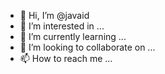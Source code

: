- 👋 Hi, I’m @javaid
- 👀 I’m interested in ...
- 🌱 I’m currently learning ...
- 💞️ I’m looking to collaborate on ...
- 📫 How to reach me ...

<!---
javaidbws/javaidbws is a ✨ special ✨ repository because its `README.md` (this file) appears on your GitHub profile.
You can click the Preview link to take a look at your changes.
--->
